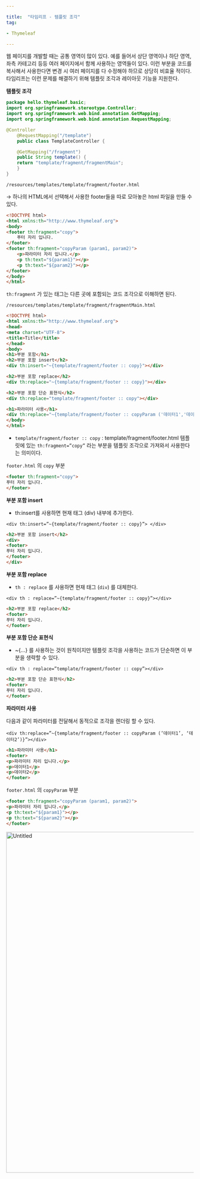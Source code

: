 ```yaml
---

title:  "타임리프 - 템플릿 조각"
tag:

- Thymeleaf

---
```


웹 페이지를 개발할 때는 공통 영역이 많이 있다. 예를 들어서 상단 영역이나 하단 영역, 좌측 카테고리 등등 여러 페이지에서 함께 사용하는 영역들이 있다. 이런 부분을 코드를 복사해서 사용한다면 변경 시 여러 페이지를 다 수정해야 하므로 상당히 비효율 적이다. 타임리프는 이런 문제를 해결하기 위해 템플릿 조각과 레이아웃 기능을 지원한다. 

**템플릿 조각**

```java
package hello.thymeleaf.basic;
import org.springframework.stereotype.Controller;
import org.springframework.web.bind.annotation.GetMapping;
import org.springframework.web.bind.annotation.RequestMapping;

@Controller
	@RequestMapping("/template")
	public class TemplateController {

	@GetMapping("/fragment")
	public String template() {
	return "template/fragment/fragmentMain";
	}
}
```

`/resources/templates/template/fragment/footer.html`

→ 하나의 HTML에서 선택해서 사용한 footer들을 따로 모아놓은 html 파일을 만들 수 있다. 

```html
<!DOCTYPE html>
<html xmlns:th="http://www.thymeleaf.org">
<body>
<footer th:fragment="copy">
	푸터 자리 입니다.
</footer>
<footer th:fragment="copyParam (param1, param2)">
	<p>파라미터 자리 입니다.</p>
	<p th:text="${param1}"></p>
	<p th:text="${param2}"></p>
</footer>
</body>
</html>
```

`th:fragment` 가 있는 태그는 다른 곳에 포함되는 코드 조각으로 이해하면 된다.

`/resources/templates/template/fragment/fragmentMain.html`

```html
<!DOCTYPE html>
<html xmlns:th="http://www.thymeleaf.org">
<head>
<meta charset="UTF-8">
<title>Title</title>
</head>
<body>
<h1>부분 포함</h1>
<h2>부분 포함 insert</h2>
<div th:insert="~{template/fragment/footer :: copy}"></div>

<h2>부분 포함 replace</h2>
<div th:replace="~{template/fragment/footer :: copy}"></div>

<h2>부분 포함 단순 표현식</h2>
<div th:replace="template/fragment/footer :: copy"></div>

<h1>파라미터 사용</h1>
<div th:replace="~{template/fragment/footer :: copyParam ('데이터1','데이터2')}"></div>
</body>
</html>
```

- `template/fragment/footer :: copy` : template/fragment/footer.html 템플릿에 있는 `th:fragment=”copy”` 라는 부분을 템플릿 조각으로 가져와서 사용한다는 의미이다.

`footer.html` 의 `copy` 부분

```html
<footer th:fragment="copy">
푸터 자리 입니다.
</footer>
```

**부분 포함 insert**

- th:insert를 사용하면 현재 태그 (div) 내부에 추가한다.

`<div th:insert=”~{template/fragment/footer :: copy}”> </div>`

```html
<h2>부분 포함 insert</h2>
<div>
<footer>
푸터 자리 입니다.
</footer>
</div>
```

**부분 포함 replace**

- `th : replace` 를 사용하면 현재 태그 (`div`) 를 대체한다.

`<div th : replace=”~{template/fragment/footer :: copy}”></div>`

```html
<h2>부분 포함 replace</h2>
<footer>
푸터 자리 입니다.
</footer>
```

**부분 포함 단순 표현식**

- ~{…} 를 사용하는 것이 원칙이지만 템플릿 조각을 사용하는 코드가 단순하면 이 부분을 생략할 수 있다.

`<div th : replace=”template/fragment/footer :: copy”></div>`

```html
<h2>부분 포함 단순 표현식</h2>
<footer>
푸터 자리 입니다.
</footer>
```

**파라미터 사용**

다음과 같이 파라미터를 전달해서 동적으로 조각을 렌더링 할 수 있다.

`<div th:replace=”~{template/fragment/footer :: copyParam (’데이터1’, ‘데이터2’)}”></div>`

```html
<h1>파라미터 사용</h1>
<footer>
<p>파라미터 자리 입니다.</p>
<p>데이터1</p>
<p>데이터2</p>
</footer>
```

`footer.html` 의 `copyParam` 부분

```html
<footer th:fragment="copyParam (param1, param2)">
<p>파라미터 자리 입니다.</p>
<p th:text="${param1}"></p>
<p th:text="${param2}"></p>
</footer>
```

<img width="914" alt="Untitled" src="https://github.com/wjswjdgns/wjswjdgns.github.io/assets/55444587/5a5669d6-4769-43fb-a9fd-6bf0a0317ae0">

